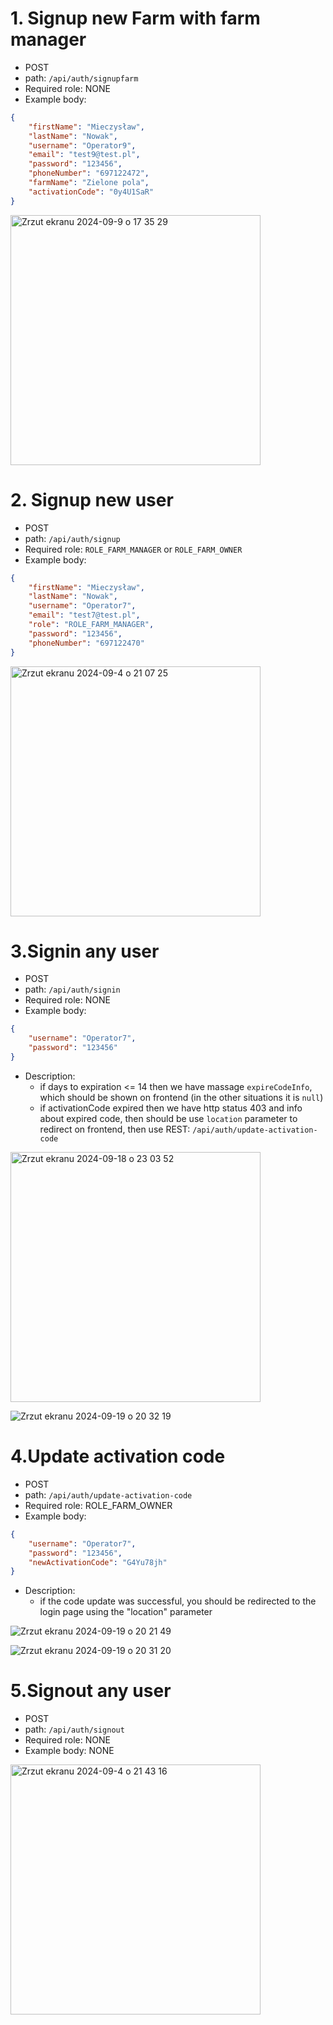 # 1. Signup new Farm with farm manager
* POST
* path: ```/api/auth/signupfarm ```
* Required role: NONE
* Example body:

``` json
{
	"firstName": "Mieczysław",
	"lastName": "Nowak",
	"username": "Operator9",
	"email": "test9@test.pl",
	"password": "123456",
	"phoneNumber": "697122472",
	"farmName": "Zielone pola",
	"activationCode": "0y4U1SaR"
}
```
<img width="400" alt="Zrzut ekranu 2024-09-9 o 17 35 29" src="https://github.com/user-attachments/assets/3ac7b4da-ae6a-4707-a94a-ffdd93a776af">


# 2. Signup new user
* POST
* path: ```/api/auth/signup```
*  Required role: ```ROLE_FARM_MANAGER``` or ```ROLE_FARM_OWNER```
* Example body:

``` json
{
	"firstName": "Mieczysław",
	"lastName": "Nowak",
	"username": "Operator7",
	"email": "test7@test.pl",
	"role": "ROLE_FARM_MANAGER",
	"password": "123456",
	"phoneNumber": "697122470"
}
```

<img width="400" alt="Zrzut ekranu 2024-09-4 o 21 07 25" src="https://github.com/user-attachments/assets/67c288b5-8f89-4fbf-b658-3f102e9e0017">
 


# 3.Signin any user
* POST
* path: ```/api/auth/signin```
* Required role: NONE
* Example body:

``` json
{
	"username": "Operator7",
	"password": "123456"
}
```

* Description:
   - if days to expiration <= 14 then we have massage ```expireCodeInfo```, which should be shown on frontend (in the other situations it is ```null```)
   - if activationCode expired then we have http status 403 and info about expired code, then should be use ```location``` parameter to redirect on frontend, then use REST: ```/api/auth/update-activation-code```

<img width="400" alt="Zrzut ekranu 2024-09-18 o 23 03 52" src="https://github.com/user-attachments/assets/275debab-cab6-4968-86aa-24c18356a51d">
     
  ![Zrzut ekranu 2024-09-19 o 20 32 19](https://github.com/user-attachments/assets/a0052e45-87c7-4afd-b6db-cf7c88a82aa0)

# 4.Update activation code
* POST
* path: ```/api/auth/update-activation-code```
* Required role: ROLE_FARM_OWNER
* Example body: 

``` json
{
	"username": "Operator7",
	"password": "123456",
	"newActivationCode": "G4Yu78jh"
}
```
* Description:
	- if the code update was successful, you should be redirected to the login page using the "location" parameter

![Zrzut ekranu 2024-09-19 o 20 21 49](https://github.com/user-attachments/assets/25d94a6e-c9d7-4a31-acc4-cab99beadb20)

![Zrzut ekranu 2024-09-19 o 20 31 20](https://github.com/user-attachments/assets/f1142aa3-3019-4acd-a6cc-ce32a5e02f17)


# 5.Signout any user
* POST
* path: ```/api/auth/signout```
* Required role: NONE
* Example body: NONE

<img width="400" alt="Zrzut ekranu 2024-09-4 o 21 43 16" src="https://github.com/user-attachments/assets/1481c26e-7aeb-4d8e-bef5-4c0ecf4cd0d7">

